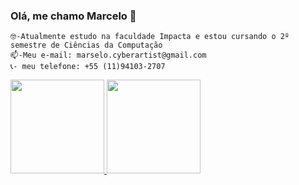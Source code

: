 ### Olá, me chamo Marcelo 👋
    🤓-Atualmente estudo na faculdade Impacta e estou cursando o 2º semestre de Ciências da Computação
    📫-Meu e-mail: marselo.cyberartist@gmail.com
    📞- meu telefone: +55 (11)94103-2707 

<div>
  <a href="https://github.com/marselo10">
  <img height="150em" src="https://github-readme-stats.vercel.app/api?username=marselo10&show_icons=true&theme=dracula&include_all_commits=true&count_private=true"/>
  <img height="150em" src="https://github-readme-stats.vercel.app/api/top-langs/?username=marselo10&layout=compact&langs_count=7&theme=universe-theme"/>
</div>
